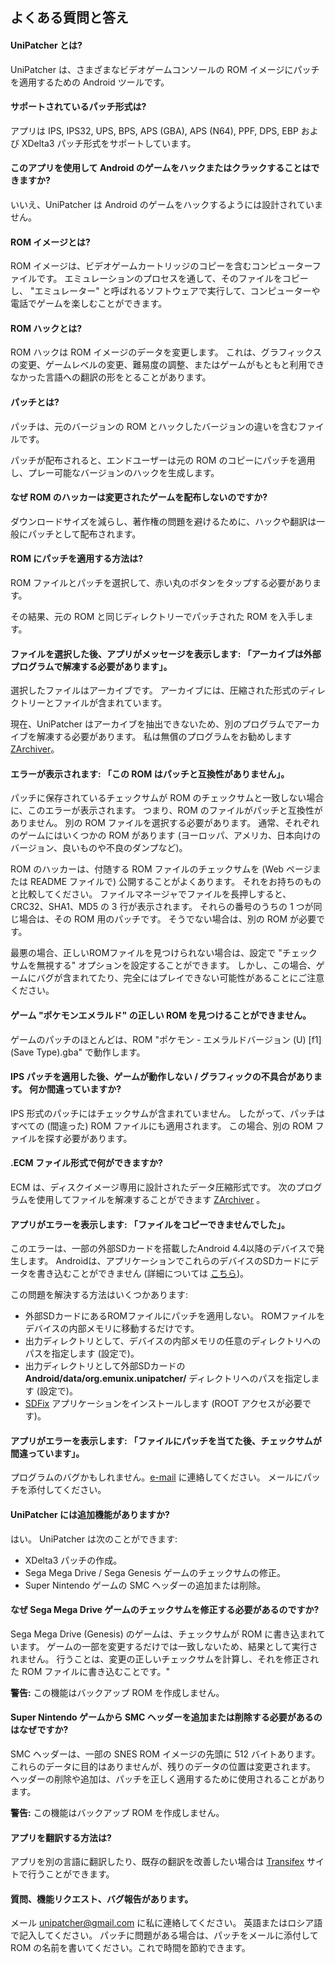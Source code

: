 ## よくある質問と答え

#### UniPatcher とは?

UniPatcher は、さまざまなビデオゲームコンソールの ROM イメージにパッチを適用するための Android ツールです。

#### サポートされているパッチ形式は?

アプリは IPS, IPS32, UPS, BPS, APS (GBA), APS (N64), PPF, DPS, EBP および XDelta3 パッチ形式をサポートしています。

#### このアプリを使用して Android のゲームをハックまたはクラックすることはできますか?

いいえ、UniPatcher は Android のゲームをハックするようには設計されていません。

#### ROM イメージとは?

ROM イメージは、ビデオゲームカートリッジのコピーを含むコンピューターファイルです。 エミュレーションのプロセスを通して、そのファイルをコピーし、 "エミュレーター" と呼ばれるソフトウェアで実行して、コンピューターや電話でゲームを楽しむことができます。

#### ROM ハックとは?

ROM ハックは ROM イメージのデータを変更します。 これは、グラフィックスの変更、ゲームレベルの変更、難易度の調整、またはゲームがもともと利用できなかった言語への翻訳の形をとることがあります。

#### パッチとは?

パッチは、元のバージョンの ROM とハックしたバージョンの違いを含むファイルです。

パッチが配布されると、エンドユーザーは元の ROM のコピーにパッチを適用し、プレー可能なバージョンのハックを生成します。

#### なぜ ROM のハッカーは変更されたゲームを配布しないのですか?

ダウンロードサイズを減らし、著作権の問題を避けるために、ハックや翻訳は一般にパッチとして配布されます。

#### ROM にパッチを適用する方法は?

ROM ファイルとパッチを選択して、赤い丸のボタンをタップする必要があります。

その結果、元の ROM と同じディレクトリーでパッチされた ROM を入手します。

#### ファイルを選択した後、アプリがメッセージを表示します: 「アーカイブは外部プログラムで解凍する必要があります」。

選択したファイルはアーカイブです。 アーカイブには、圧縮された形式のディレクトリーとファイルが含まれています。

現在、UniPatcher はアーカイブを抽出できないため、別のプログラムでアーカイブを解凍する必要があります。 私は無償のプログラムをお勧めします [ZArchiver](https://play.google.com/store/apps/details?id=ru.zdevs.zarchiver)。

#### エラーが表示されます: 「この ROM はパッチと互換性がありません」。

パッチに保存されているチェックサムが ROM のチェックサムと一致しない場合に、このエラーが表示されます。 つまり、ROM のファイルがパッチと互換性がありません。 別の ROM ファイルを選択する必要があります。 通常、それぞれのゲームにはいくつかの ROM があります (ヨーロッパ、アメリカ、日本向けのバージョン、良いものや不良のダンプなど)。

ROM のハッカーは、付随する ROM ファイルのチェックサムを (Web ページまたは README ファイルで) 公開することがよくあります。 それをお持ちのものと比較してください。 ファイルマネージャでファイルを長押しすると、CRC32、SHA1、MD5 の 3 行が表示されます。 それらの番号のうちの 1 つが同じ場合は、その ROM 用のパッチです。 そうでない場合は、別の ROM が必要です。

最悪の場合、正しいROMファイルを見つけられない場合は、設定で "チェックサムを無視する" オプションを設定することができます。 しかし、この場合、ゲームにバグが含まれてたり、完全にはプレイできない可能性があることにご注意ください。

#### ゲーム "ポケモンエメラルド" の正しい ROM を見つけることができません。

ゲームのパッチのほとんどは、ROM "ポケモン - エメラルドバージョン (U) \[f1\] (Save Type).gba" で動作します。

#### IPS パッチを適用した後、ゲームが動作しない / グラフィックの不具合があります。 何か間違っていますか?

IPS 形式のパッチにはチェックサムが含まれていません。 したがって、パッチはすべての (間違った) ROM ファイルにも適用されます。 この場合、別の ROM ファイルを探す必要があります。

#### .ECM ファイル形式で何ができますか?

ECM は、ディスクイメージ専用に設計されたデータ圧縮形式です。 次のプログラムを使用してファイルを解凍することができます [ZArchiver](https://play.google.com/store/apps/details?id=ru.zdevs.zarchiver) 。

#### アプリがエラーを表示します: 「ファイルをコピーできませんでした」。

このエラーは、一部の外部SDカードを搭載したAndroid 4.4以降のデバイスで発生します。 Androidは、アプリケーションでこれらのデバイスのSDカードにデータを書き込むことができません (詳細については [こちら](http://www.androidpolice.com/2014/02/17/external-blues-google-has-brought-big-changes-to-sd-cards-in-kitkat-and-even-samsung-may-be-implementing-them/))。

この問題を解決する方法はいくつかあります:

- 外部SDカードにあるROMファイルにパッチを適用しない。 ROMファイルをデバイスの内部メモリに移動するだけです。
- 出力ディレクトリとして、デバイスの内部メモリの任意のディレクトリへのパスを指定します (設定で)。
- 出力ディレクトリとして外部SDカードの **Android/data/org.emunix.unipatcher/** ディレクトリへのパスを指定します (設定で)。
- [SDFix](https://play.google.com/store/apps/details?id=nextapp.sdfix) アプリケーションをインストールします (ROOT アクセスが必要です)。

#### アプリがエラーを表示します: 「ファイルにパッチを当てた後、チェックサムが間違っています」。

プログラムのバグかもしれません。[e-mail](mailto:unipatcher@gmail.com) に連絡してください。 メールにパッチを添付してください。

#### UniPatcher には追加機能がありますか?

はい。 UniPatcher は次のことができます:

- XDelta3 パッチの作成。
- Sega Mega Drive / Sega Genesis ゲームのチェックサムの修正。
- Super Nintendo ゲームの SMC ヘッダーの追加または削除。

#### なぜ Sega Mega Drive ゲームのチェックサムを修正する必要があるのですか?

Sega Mega Drive (Genesis) のゲームは、チェックサムが ROM に書き込まれています。 ゲームの一部を変更するだけでは一致しないため、結果として実行されません。 行うことは、変更の正しいチェックサムを計算し、それを修正された ROM ファイルに書き込むことです。"

**警告:** この機能はバックアップ ROM を作成しません。

#### Super Nintendo ゲームから SMC ヘッダーを追加または削除する必要があるのはなぜですか?

SMC ヘッダーは、一部の SNES ROM イメージの先頭に 512 バイトあります。 これらのデータに目的はありませんが、残りのデータの位置は変更されます。 ヘッダーの削除や追加は、パッチを正しく適用するために使用されることがあります。

**警告:** この機能はバックアップ ROM を作成しません。

#### アプリを翻訳する方法は?

アプリを別の言語に翻訳したり、既存の翻訳を改善したい場合は [Transifex](https://www.transifex.com/unipatcher/unipatcher/dashboard/) サイトで行うことができます。

#### 質問、機能リクエスト、バグ報告があります。

メール <unipatcher@gmail.com> に私に連絡してください。 英語またはロシア語で記入してください。 パッチに問題がある場合は、パッチをメールに添付して ROM の名前を書いてください。これで時間を節約できます。